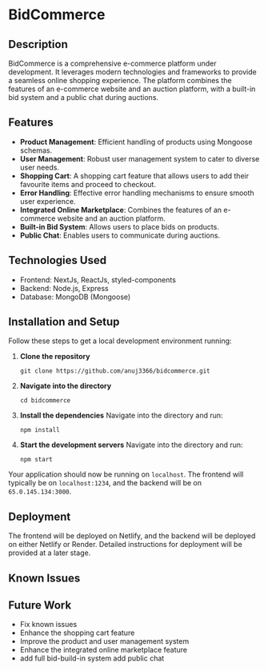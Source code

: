 # BidCommerce

## Description

BidCommerce is a comprehensive e-commerce platform under development. It leverages modern technologies and frameworks to provide a seamless online shopping experience. The platform combines the features of an e-commerce website and an auction platform, with a built-in bid system and a public chat during auctions.

## Features

- **Product Management**: Efficient handling of products using Mongoose schemas.
- **User Management**: Robust user management system to cater to diverse user needs.
- **Shopping Cart**: A shopping cart feature that allows users to add their favourite items and proceed to checkout.
- **Error Handling**: Effective error handling mechanisms to ensure smooth user experience.
- **Integrated Online Marketplace**: Combines the features of an e-commerce website and an auction platform.
- **Built-in Bid System**: Allows users to place bids on products.
- **Public Chat**: Enables users to communicate during auctions.

## Technologies Used

- Frontend: NextJs, ReactJs, styled-components
- Backend: Node.js, Express
- Database: MongoDB (Mongoose)

## Installation and Setup

Follow these steps to get a local development environment running:

1. **Clone the repository**
    ```
    git clone https://github.com/anuj3366/bidcommerce.git
    ```

2. **Navigate into the directory**
    ```
    cd bidcommerce
    ```

3. **Install the dependencies**
    Navigate into the directory and run:
    ```
    npm install
    ```

4. **Start the development servers**
    Navigate into the directory and run:
    ```
    npm start
    ```

Your application should now be running on `localhost`. The frontend will typically be on `localhost:1234`, and the backend will be on `65.0.145.134:3000`.

## Deployment

The frontend will be deployed on Netlify, and the backend will be deployed on either Netlify or Render. Detailed instructions for deployment will be provided at a later stage.


## Known Issues



## Future Work

- Fix known issues
- Enhance the shopping cart feature
- Improve the product and user management system
- Enhance the integrated online marketplace feature
- add full bid-build-in system
  add public chat
